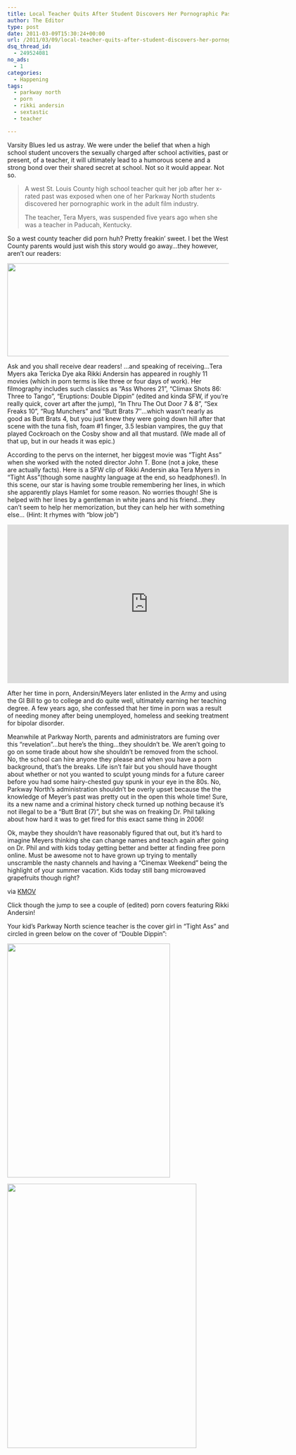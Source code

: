 ```yaml
---
title: Local Teacher Quits After Student Discovers Her Pornographic Past
author: The Editor
type: post
date: 2011-03-09T15:30:24+00:00
url: /2011/03/09/local-teacher-quits-after-student-discovers-her-pornographic-past/
dsq_thread_id:
  - 249524081
no_ads:
  - 1
categories:
  - Happening
tags:
  - parkway north
  - porn
  - rikki andersin
  - sextastic
  - teacher

---
```

Varsity Blues led us astray. We were under the belief that when a high school student uncovers the sexually charged after school activities, past or present, of a teacher, it will ultimately lead to a humorous scene and a strong bond over their shared secret at school. Not so it would appear. Not so.

> A west St. Louis County high school teacher quit her job after her x-rated past was exposed when one of her Parkway North students discovered her pornographic work in the adult film industry.
> 
> The teacher, Tera Myers, was suspended five years ago when she was a teacher in Paducah, Kentucky.

So a west county teacher did porn huh? Pretty freakin&#8217; sweet. I bet the West County parents would just wish this story would go away&#8230;they however, aren&#8217;t our readers:

[<img class="aligncenter size-full wp-image-9227" title="tera_meyers_tweet" src="http://media.punchingkitty.com/wordpress/2011/03/tera_meyers_tweet.jpg" alt="" width="559" height="211" />][1]

Ask and you shall receive dear readers! &#8230;and speaking of receiving&#8230;Tera Myers aka Tericka Dye aka Rikki Andersin has appeared in roughly 11 movies (which in porn terms is like three or four days of work). Her filmography includes such classics as &#8220;Ass Whores 21&#8221;, &#8220;Climax Shots 86: Three to Tango&#8221;, &#8220;Eruptions: Double Dippin&#8221; (edited and kinda SFW, if you&#8217;re really quick, cover art after the jump), &#8220;In Thru The Out Door 7 & 8&#8221;, &#8220;Sex Freaks 10&#8221;, &#8220;Rug Munchers&#8221; and &#8220;Butt Brats 7&#8243;&#8230;which wasn&#8217;t nearly as good as Butt Brats 4, but you just knew they were going down hill after that scene with the tuna fish, foam #1 finger, 3.5 lesbian vampires, the guy that played Cockroach on the Cosby show and all that mustard. (We made all of that up, but in our heads it was epic.)

According to the pervs on the internet, her biggest movie was &#8220;Tight Ass&#8221; when she worked with the noted director John T. Bone (not a joke, these are actually facts). Here is a SFW clip of Rikki Andersin aka Tera Myers in &#8220;Tight Ass&#8221;(though some naughty language at the end, so headphones!). In this scene, our star is having some trouble remembering her lines, in which she apparently plays Hamlet for some reason. No worries though! She is helped with her lines by a gentleman in white jeans and his friend&#8230;they can&#8217;t seem to help her memorization, but they can help her with something else&#8230; (Hint: It rhymes with &#8220;blow job&#8221;)

<div class="embed-vimeo" style="text-align: center;">
  <iframe src="https://player.vimeo.com/video/20821138" width="640" height="360" frameborder="0" webkitallowfullscreen mozallowfullscreen allowfullscreen></iframe>
</div>

After her time in porn, Andersin/Meyers later enlisted in the Army and using the GI Bill to go to college and do quite well, ultimately earning her teaching degree. A few years ago, she confessed that her time in porn was a result of needing money after being unemployed, homeless and seeking treatment for bipolar disorder.

Meanwhile at Parkway North, parents and administrators are fuming over this &#8220;revelation&#8221;&#8230;but here&#8217;s the thing&#8230;they shouldn&#8217;t be. We aren&#8217;t going to go on some tirade about how she shouldn&#8217;t be removed from the school. No, the school can hire anyone they please and when you have a porn background, that&#8217;s the breaks. Life isn&#8217;t fair but you should have thought about whether or not you wanted to sculpt young minds for a future career before you had some hairy-chested guy spunk in your eye in the 80s. No, Parkway North&#8217;s administration shouldn&#8217;t be overly upset because the the knowledge of Meyer&#8217;s past was pretty out in the open this whole time! Sure, its a new name and a criminal history check turned up nothing because it&#8217;s not illegal to be a &#8220;Butt Brat (7)&#8221;, but she was on freaking Dr. Phil talking about how hard it was to get fired for this exact same thing in 2006!

Ok, maybe they shouldn&#8217;t have reasonably figured that out, but it&#8217;s hard to imagine Meyers thinking she can change names and teach again after going on Dr. Phil and with kids today getting better and better at finding free porn online. Must be awesome not to have grown up trying to mentally unscramble the nasty channels and having a &#8220;Cinemax Weekend&#8221; being the highlight of your summer vacation. Kids today still bang microwaved grapefruits though right?

via <a href="http://www.kmov.com/news/local/Local-school-teacher-quits-after-student-discovers-her-x-rated-past-117562414.html" target="_blank">KMOV</a>

Click though the jump to see a couple of (edited) porn covers featuring Rikki Andersin!

<!--more-->Your kid&#8217;s Parkway North science teacher is the cover girl in &#8220;Tight Ass&#8221; and circled in green below on the cover of &#8220;Double Dippin&#8221;:

[<img class="aligncenter size-full wp-image-9230" title="nikki_andersin_tight_ass" src="http://media.punchingkitty.com/wordpress/2011/03/nikki_andersin_tight_ass.jpg" alt="" width="370" height="531" />][2]

[<img class="aligncenter size-full wp-image-9229" title="Eruptions Double Dippin Box Cover Art-1" src="http://media.punchingkitty.com/wordpress/2011/03/Eruptions-Double-Dippin-Box-Cover-Art-1.jpg" alt="" width="430" height="600" />][3]

 [1]: http://media.punchingkitty.com/wordpress/2011/03/tera_meyers_tweet.jpg
 [2]: http://media.punchingkitty.com/wordpress/2011/03/nikki_andersin_tight_ass.jpg
 [3]: http://media.punchingkitty.com/wordpress/2011/03/Eruptions-Double-Dippin-Box-Cover-Art-1.jpg